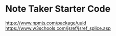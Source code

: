 # Note Taker Starter Code


https://www.npmjs.com/package/uuid
https://www.w3schools.com/jsref/jsref_splice.asp
